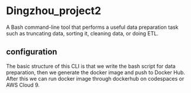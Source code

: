 # Dingzhou_project2
A Bash command-line tool that performs a useful data preparation task such as truncating data, sorting it, cleaning data, or doing ETL.

## configuration
The basic structure of this CLI is that we write the bash script for data preparation, then we generate the docker image and push to Docker Hub. After this we can run docker image through dockerhub on codespaces or AWS Cloud 9.
